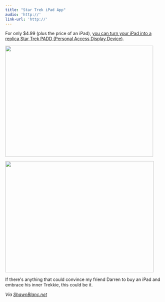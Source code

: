 ```yaml
---
title: "Star Trek iPad App"
audio: 'http://'
link-url: 'http://'
---
```

<p>For only $4.99 (plus the price of an iPad), <a href="http://click.linksynergy.com/fs-bin/stat?id=6PFrOqNV4B8&offerid=146261&type=3&subid=0&tmpid=1826&RD_PARM1=http%253A%252F%252Fitunes.apple.com%252Fca%252Fapp%252Fstar-trek-padd%252Fid446277240%253Fmt%253D8%2526uo%253D4%2526partnerId%253D30" target="itunes_store">you can turn your iPad into a replica Star Trek PADD (Personal Access Display Device)</a>.</p>
<p><img src="https://chrisenns.com/wp-content/uploads/2011/07/startrekpadd.png" alt="" title="Star Trek PADD" width="473" height="354" class="aligncenter size-full wp-image-19589" /></p>
<p><img src="https://chrisenns.com/wp-content/uploads/2011/07/startrekpadd7of9.png" alt="" title="Star Trek PADD 7 of 9" width="475" height="355" class="aligncenter size-full wp-image-19590" /></p>
<p>If there's anything that could convince my friend Darren to buy an iPad and embrace his inner Trekkie, this could be it.</p>
<p><em>Via <a href="http://shawnblanc.net/2011/07/star-trek-padd/">ShawnBlanc.net</a></em></p>
